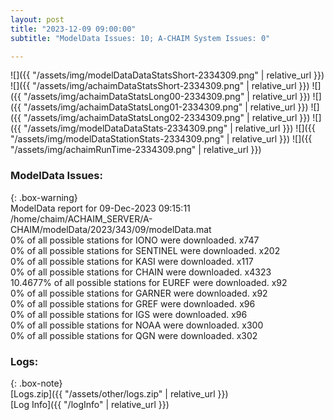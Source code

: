 ```yaml
---
layout: post
title: "2023-12-09 09:00:00"
subtitle: "ModelData Issues: 10; A-CHAIM System Issues: 0"

---
```


![]({{ "/assets/img/modelDataDataStatsShort-2334309.png" | relative_url }})
![]({{ "/assets/img/achaimDataStatsShort-2334309.png" | relative_url }})
![]({{ "/assets/img/achaimDataStatsLong00-2334309.png" | relative_url }})
![]({{ "/assets/img/achaimDataStatsLong01-2334309.png" | relative_url }})
![]({{ "/assets/img/achaimDataStatsLong02-2334309.png" | relative_url }})
![]({{ "/assets/img/modelDataDataStats-2334309.png" | relative_url }})
![]({{ "/assets/img/modelDataStationStats-2334309.png" | relative_url }})
![]({{ "/assets/img/achaimRunTime-2334309.png" | relative_url }})


### ModelData Issues:  
  
{: .box-warning}  
 ModelData report for 09-Dec-2023 09:15:11   
 /home/chaim/ACHAIM_SERVER/A-CHAIM/modelData/2023/343/09/modelData.mat   
 0% of all possible stations for IONO were downloaded. x747   
 0% of all possible stations for SENTINEL were downloaded. x202   
 0% of all possible stations for KASI were downloaded. x117   
 0% of all possible stations for CHAIN were downloaded. x4323   
 10.4677% of all possible stations for EUREF were downloaded. x92   
 0% of all possible stations for GARNER were downloaded. x92   
 0% of all possible stations for GREF were downloaded. x96   
 0% of all possible stations for IGS were downloaded. x96   
 0% of all possible stations for NOAA were downloaded. x300   
 0% of all possible stations for QGN were downloaded. x302   
  


### Logs:  
  
{: .box-note}  
[Logs.zip]({{ "/assets/other/logs.zip" | relative_url }})  
[Log Info]({{ "/logInfo" | relative_url }})  
